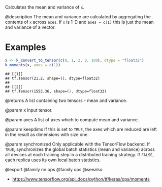 Calculates the mean and variance of `x`.

@description
The mean and variance are calculated by aggregating the contents of `x`
across `axes`. If `x` is 1-D and `axes = c(1)` this is just the mean and
variance of a vector.

# Examples

```r
x <- k_convert_to_tensor(c(0, 1, 2, 3, 100), dtype = "float32")
k_moments(x, axes = c(1))
```

```
## [[1]]
## tf.Tensor(21.2, shape=(), dtype=float32)
##
## [[2]]
## tf.Tensor(1553.36, shape=(), dtype=float32)
```

@returns
A list containing two tensors - mean and variance.

@param x
Input tensor.

@param axes
A list of axes which to compute mean and variance.

@param keepdims
If this is set to `TRUE`, the axes which are reduced are left
in the result as dimensions with size one.

@param synchronized
Only applicable with the TensorFlow backend.
If `TRUE`, synchronizes the global batch statistics (mean and
variance) across all devices at each training step in a
distributed training strategy. If `FALSE`, each replica uses its own
local batch statistics.

@export
@family nn ops
@family ops
@seealso
+ <https://www.tensorflow.org/api_docs/python/tf/keras/ops/moments>

